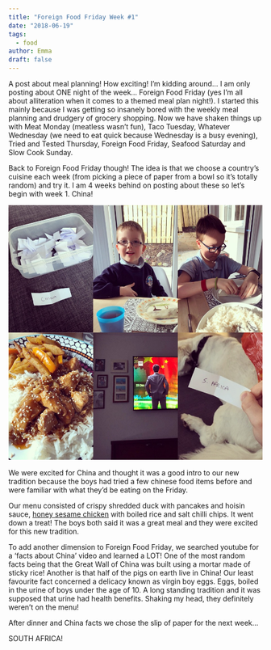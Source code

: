 ```yaml
---
title: "Foreign Food Friday Week #1"
date: "2018-06-19"
tags:
  - food
author: Emma
draft: false
---
```


A post about meal planning!  How exciting!  I’m kidding around… I am only posting about ONE night of the week… Foreign Food Friday (yes I’m all about alliteration when it comes to a themed meal plan night!).  I started this mainly because I was getting so insanely bored with the weekly meal planning and drudgery of grocery shopping.  Now we have shaken things up with Meat Monday (meatless wasn’t fun), Taco Tuesday, Whatever Wednesday (we need to eat quick because Wednesday is a busy evening), Tried and Tested Thursday, Foreign Food Friday, Seafood Saturday and Slow Cook Sunday.

Back to Foreign Food Friday though!  The idea is that we choose a country’s cuisine each week (from picking a piece of paper from a bowl so it’s totally random) and try it.  I am 4 weeks behind on posting about these so let’s begin with week 1.  China!

![Foreign Food Friday](fff.jpeg)

We were excited for China and thought it was a good intro to our new tradition because the boys had tried a few chinese food items before and were familiar with what they’d be eating on the Friday.

Our menu consisted of crispy shredded duck with pancakes and hoisin sauce, [honey sesame chicken](https://www.pressurecookingtoday.com/pressure-cooker-honey-sesame-chicken/) with boiled rice and salt chilli chips.  It went down a treat!  The boys both said it was a great meal and they were excited for this new tradition.

To add another dimension to Foreign Food Friday, we searched youtube for a ‘facts about China’ video and learned a LOT!  One of the most random facts being that the Great Wall of China was built using a mortar made of sticky rice!  Another is that half of the pigs on earth live in China!  Our least favourite fact concerned a delicacy known as virgin boy eggs.  Eggs, boiled in the urine of boys under the age of 10. A long standing tradition and it was supposed that urine had health benefits.  Shaking my head, they definitely weren’t on the menu!

After dinner and China facts we chose the slip of paper for the next week…

SOUTH AFRICA!